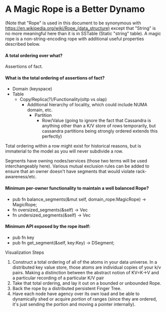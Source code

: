 # A Magic Rope is a Better Dynamo

(Note that "Rope" is used in this document to be synonymous with https://en.wikipedia.org/wiki/Rope_(data_structure) except that "String" is no more meaningful here than it is in SSTable (Static "string" table). A magic rope is a non-string-encoding rope with additional useful properties described below.

#### A total ordering over what?
Assertions of fact. 

#### What is the total ordering of assertions of fact?

* Domain (keyspace)
 * Table
     * Copy/Replica(?)/Functionality(oltp vs olap)
         * Additional hierarchy of locality, which could include NUMA domain, etc.
             * Partition
                 * Row/Value (going to ignore the fact that Cassandra is anything other than a K/V store of rows temporarily, but cassandra partitions being strongly ordered extends this perfectly)

Total ordering within a row might exist for historical reasons, but is immaterial to the model as you will never subdivide a row.

Segments have owning nodes/services (those two terms will be used interchangeably here). Various mutual exclusion rules can be added to ensure that an owner doesn't have segments that would violate rack-awareness/etc.

#### Minimum per-owner functionality to maintain a well balanced Rope?
* pub fn balance_segments(&mut self, domain_rope:MagicRope<DSegment>) -> MagicRope<DSegment>;
* fn oversized_segments(&self) -> Vec<DSegment>
* fn undersized_segments(&self) -> Vec<DSegment>

#### Minimum API exposed by the rope itself:
* pub fn key
* pub fn get_segment(&self, key:Key) -> DSegment;

Visualization Steps

1. Construct a total ordering of all of the atoms in your data universe. In a distributed key value store, those atoms are individual copies of your k/v pairs. Making a distinction between the abstract notion of KV=K->V and a particular recording of a particular K/V pair
2. Take that total ordering, and lay it out on a bounded or unbounded Rope.
3. Back the rope by a distributed persistent Finger Tree.
4. Have each node have agency over its own load and be able to dynamically shed or acquire *portion* of ranges (since they are ordered, it's just sending the portion and moving a pointer internally).

